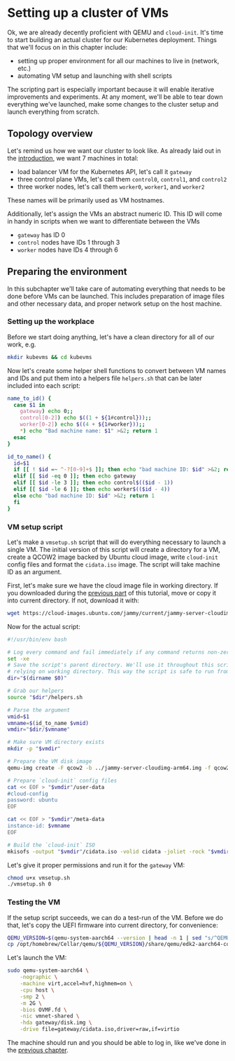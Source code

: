 # Setting up a cluster of VMs

Ok, we are already decently proficient with QEMU and `cloud-init`. It's time to start building an actual cluster for
our Kubernetes deployment. Things that we'll focus on in this chapter include:

* setting up proper environment for all our machines to live in (network, etc.)
* automating VM setup and launching with shell scripts

The scripting part is especially important because it will enable iterative improvements and experiments. 
At any moment, we'll be able to tear down everything we've launched, make some changes to the cluster setup and 
launch everything from scratch.

## Topology overview

Let's remind us how we want our cluster to look like. As already laid out in the [introduction](../Introduction.md),
we want 7 machines in total:

* load balancer VM for the Kubernetes API, let's call it `gateway`
* three control plane VMs, let's call them `control0`, `control1`, and `control2`
* three worker nodes, let's call them `worker0`, `worker1`, and `worker2`

These names will be primarily used as VM hostnames.

Additionally, let's assign the VMs an abstract numeric ID. This ID will come in handy in scripts when we
want to differentiate between the VMs

* `gateway` has ID 0
* `control` nodes have IDs 1 through 3
* `worker` nodes have IDs 4 through 6

## Preparing the environment

In this subchapter we'll take care of automating everything that needs to be done before VMs can be launched.
This includes preparation of image files and other necessary data, and proper network setup on the host machine.

### Setting up the workplace

Before we start doing anything, let's have a clean directory for all of our work, e.g.

```bash
mkdir kubevms && cd kubevms
```

Now let's create some helper shell functions to convert between VM names and IDs and put them into
a helpers file `helpers.sh` that can be later included into each script:

```bash
name_to_id() {
  case $1 in
    gateway) echo 0;;
    control[0-2]) echo $((1 + ${1#control}));;
    worker[0-2]) echo $((4 + ${1#worker}));;
    *) echo "Bad machine name: $1" >&2; return 1
  esac
}

id_to_name() {
  id=$1
  if [[ ! $id =~ ^-?[0-9]+$ ]]; then echo "bad machine ID: $id" >&2; return 1
  elif [[ $id -eq 0 ]]; then echo gateway
  elif [[ $id -le 3 ]]; then echo control$(($id - 1))
  elif [[ $id -le 6 ]]; then echo worker$(($id - 4))
  else echo "bad machine ID: $id" >&2; return 1
  fi
}
```

### VM setup script

Let's make a `vmsetup.sh` script that will do everything necessary to launch a single VM. The initial version of this script
will create a directory for a VM, create a QCOW2 image backed by Ubuntu cloud image, write `cloud-init` config files
and format the `cidata.iso` image. The script will take machine ID as an argument.

First, let's make sure we have the cloud image file in working directory. If you downloaded during the [previous part](../QEMU.md)
of this tutorial, move or copy it into current directory. If not, download it with:

```bash
wget https://cloud-images.ubuntu.com/jammy/current/jammy-server-cloudimg-arm64.img
```

Now for the actual script:

```bash
#!/usr/bin/env bash

# Log every command and fail immediately if any command returns non-zero return code
set -xe
# Save the script's parent directory. We'll use it throughout this script in order to avoid
# relying on working directory. This way the script is safe to run from any directory.
dir="$(dirname $0)"

# Grab our helpers
source "$dir"/helpers.sh

# Parse the argument
vmid=$1
vmname=$(id_to_name $vmid)
vmdir="$dir/$vmname"

# Make sure VM directory exists
mkdir -p "$vmdir"

# Prepare the VM disk image
qemu-img create -F qcow2 -b ../jammy-server-cloudimg-arm64.img -f qcow2 "$vmdir"/disk.img 20G

# Prepare `cloud-init` config files
cat << EOF > "$vmdir"/user-data
#cloud-config
password: ubuntu
EOF

cat << EOF > "$vmdir"/meta-data
instance-id: $vmname
EOF

# Build the `cloud-init` ISO
mkisofs -output "$vmdir"/cidata.iso -volid cidata -joliet -rock "$vmdir"/{user-data,meta-data}
```

Let's give it proper permissions and run it for the `gateway` VM:

```bash
chmod u+x vmsetup.sh
./vmsetup.sh 0
```

### Testing the VM

If the setup script succeeds, we can do a test-run of the VM. Before we do that, let's copy the UEFI firmware
into current directory, for convenience:

```bash
QEMU_VERSION=$(qemu-system-aarch64 --version | head -n 1 | sed "s/^QEMU emulator version //")
cp /opt/homebrew/Cellar/qemu/${QEMU_VERSION}/share/qemu/edk2-aarch64-code.fd OVMF.fd
```

Let's launch the VM:

```bash
sudo qemu-system-aarch64 \
    -nographic \
    -machine virt,accel=hvf,highmem=on \
    -cpu host \
    -smp 2 \
    -m 2G \
    -bios OVMF.fd \
    -nic vmnet-shared \
    -hda gateway/disk.img \
    -drive file=gateway/cidata.iso,driver=raw,if=virtio
```

The machine should run and you should be able to log in, like we've done in the [previous chapter](../QEMU.md).
